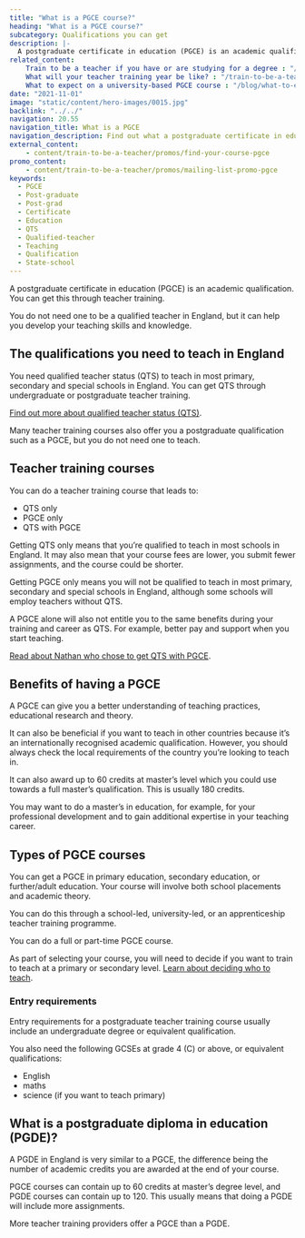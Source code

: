 ```yaml
---
title: "What is a PGCE course?"
heading: "What is a PGCE course?"
subcategory: Qualifications you can get
description: |-
  A postgraduate certificate in education (PGCE) is an academic qualification. Find out how to do a PGCE course through teacher training.
related_content:
    Train to be a teacher if you have or are studying for a degree : "/train-to-be-a-teacher/if-you-have-a-degree"
    What will your teacher training year be like? : "/train-to-be-a-teacher/initial-teacher-training"
    What to expect on a university-based PGCE course : "/blog/what-to-expect-on-your-teacher-training"
date: "2021-11-01"
image: "static/content/hero-images/0015.jpg"
backlink: "../../"
navigation: 20.55
navigation_title: What is a PGCE
navigation_description: Find out what a postgraduate certificate in education (PGCE) is and if you need one.
external_content:
    - content/train-to-be-a-teacher/promos/find-your-course-pgce
promo_content:
    - content/train-to-be-a-teacher/promos/mailing-list-promo-pgce
keywords:
  - PGCE
  - Post-graduate
  - Post-grad
  - Certificate
  - Education
  - QTS
  - Qualified-teacher
  - Teaching
  - Qualification
  - State-school
---
```


A postgraduate certificate in education (PGCE) is an academic qualification. You can get this through teacher training.

You do not need one to be a qualified teacher in England, but it can help you develop your teaching skills and knowledge.

## The qualifications you need to teach in England

You need qualified teacher status (QTS) to teach in most primary, secondary and special schools in England. You can get QTS through undergraduate or postgraduate teacher training.

[Find out more about qualified teacher status (QTS)](/train-to-be-a-teacher/train-to-be-a-teacher/what-is-qts).

Many teacher training courses also offer you a postgraduate qualification such as a PGCE, but you do not need one to teach.

## Teacher training courses

You can do a teacher training course that leads to:

* QTS only
* PGCE only
* QTS with PGCE

Getting QTS only means that you’re qualified to teach in most schools in England. It may also mean that your course fees are lower, you submit fewer assignments, and the course could be shorter.

Getting PGCE only means you will not be qualified to teach in most primary, secondary and special schools in England, although some schools will employ teachers without QTS.

A PGCE alone will also not entitle you to the same benefits during your training and career as QTS. For example, better pay and support when you start teaching.

[Read about Nathan who chose to get QTS with PGCE](/blog/salaried-teacher-training-classroom-learning).

## Benefits of having a PGCE

A PGCE can give you a better understanding of teaching practices, educational research and theory.

It can also be beneficial if you want to teach in other countries because it’s an internationally recognised academic qualification. However, you should always check the local requirements of the country you’re looking to teach in.

It can also award up to 60 credits at master’s level which you could use towards a full master’s qualification. This is usually 180 credits.

You may want to do a master’s in education, for example, for your professional development and to gain additional expertise in your teaching career.

## Types of PGCE courses

You can get a PGCE in primary education, secondary education, or further/adult education. Your course will involve both school placements and academic theory.

You can do this through a school-led, university-led, or an apprenticeship teacher training programme.

You can do a full or part-time PGCE course.

As part of selecting your course, you will need to decide if you want to train to teach at a primary or secondary level. [Learn about deciding who to teach](/is-teaching-right-for-me/who-do-you-want-to-teach).

### Entry requirements

Entry requirements for a postgraduate teacher training course usually include an undergraduate degree or equivalent qualification.

You also need the following GCSEs at grade 4 (C) or above, or equivalent qualifications:

* English
* maths
* science (if you want to teach primary)

## What is a postgraduate diploma in education (PGDE)?

A PGDE in England is very similar to a PGCE, the difference being the number of academic credits you are awarded at the end of your course.

PGCE courses can contain up to 60 credits at master’s degree level, and PGDE courses can contain up to 120. This usually means that doing a PGDE will include more assignments.

More teacher training providers offer a PGCE than a PGDE.
